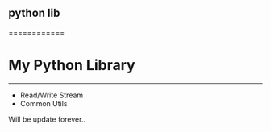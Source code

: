 ## python lib
============

# My Python Library
-------------------

* Read/Write Stream
* Common Utils


Will be update forever..


